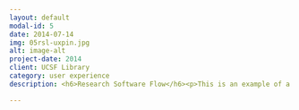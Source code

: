 ```yaml
---
layout: default
modal-id: 5
date: 2014-07-14
img: 05rsl-uxpin.jpg
alt: image-alt
project-date: 2014
client: UCSF Library
category: user experience
description: <h6>Research Software Flow</h6><p>This is an example of a small section of the site that needs rethinking due to expanded services and our desire to streamline. Through a combination of discussion with key players, and responsive <a href="http://app.uxpin.com/fa7977f983e9072da4a15d86df6582f2b67d4f80/12064131">prototyping,</a> with comments in UXPin, we are close to offering a more clear and helpful experience to users. </p><p><img class="img-centered" src="img/05rsl.jpg" alt="" height="500" width="700"></p>

---
```

